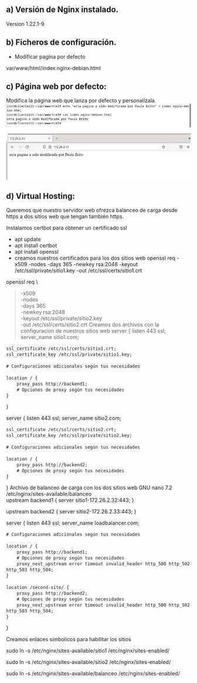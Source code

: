 ## a) Versión de Nginx instalado.
Version 1.22.1-9
## b) Ficheros de configuración.
- Modificar pagina por defecto

var/www/html/index.nginx-debian.html

## c) Página web por defecto:

Modifica la página web que lanza por defecto y personalízala.
![image](pagina.png)

![image](navegador.png)


## d) Virtual Hosting:
Queremos que nuestro servidor web ofrezca balanceo de carga desde https  a dos sitios web que tengan también https.
 
Instalamos certbot para obtener un certificado ssl
- apt update
- apt install certbot
- apt install openssl
- creamos nuestros certificados para los dos sitios web
openssl req -x509 -nodes -days 365 -newkey rsa:2048 -keyout /etc/ssl/private/sitio1.key -out /etc/ssl/certs/sitio1.crt

openssl req \
> -x509 \
> -nodes \
> -days 365 \
> -newkey rsa:2048 \
> -keyout /etc/ssl/private/sitio2.key \
> -out /etc/ssl/certs/sitio2.crt
Creamos dos archivos con la configuracion de nuestros sitios web
> server {
    listen 443 ssl;
    server_name sitio1.com;

    ssl_certificate /etc/ssl/certs/sitio1.crt;
    ssl_certificate_key /etc/ssl/private/sitio1.key;

    # Configuraciones adicionales según tus necesidades

    location / {
        proxy_pass http://backend1;
        # Opciones de proxy según tus necesidades
    }
}

server {
    listen 443 ssl;
    server_name sitio2.com;

    ssl_certificate /etc/ssl/certs/sitio2.crt;
    ssl_certificate_key /etc/ssl/private/sitio2.key;

    # Configuraciones adicionales según tus necesidades

    location / {
        proxy_pass http://backend2;
        # Opciones de proxy según tus necesidades
    }
}
Archivo de balanceo de carga con los dos sitios web
  GNU nano 7.2                     /etc/nginx/sites-available/balanceo                               
upstream backend1 {
    server sitio1-172.26.2.32:443;
}

upstream backend2 {
    server sitio2-172.26.2.33:443;
}

server {
    listen 443 ssl;
    server_name loadbalancer.com;



    # Configuraciones adicionales según tus necesidades

    location / {
        proxy_pass http://backend1;
        # Opciones de proxy según tus necesidades
        proxy_next_upstream error timeout invalid_header http_500 http_502 http_503 http_504;
    }

    location /second-site/ {
        proxy_pass http://backend2;
        # Opciones de proxy según tus necesidades
        proxy_next_upstream error timeout invalid_header http_500 http_502 http_503 http_504;
    }
}

Creamos enlaces simbolicos para habilitar los sitios

sudo ln -s /etc/nginx/sites-available/sitio1 /etc/nginx/sites-enabled/

sudo ln -s /etc/nginx/sites-available/sitio2 /etc/nginx/sites-enabled/

sudo ln -s /etc/nginx/sites-available/balanceo /etc/nginx/sites-enabled/

